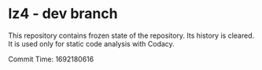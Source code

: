 # lz4 - dev branch

This repository contains frozen state of the repository.
Its history is cleared. It is used only for static code
analysis with Codacy.

Commit Time: 1692180616